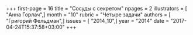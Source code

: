 +++
first-page = 16
title = "Сосуды с секретом"
npages = 2
illustrators = [ "Анна Горлач",]
month = "10"
rubric = "Четыре задачи"
authors = [ "Григорий Фельдман",]
issues = [ "2014_10",]
year = "2014"
date = "2017-04-24T15:37:58+03:00"
+++
